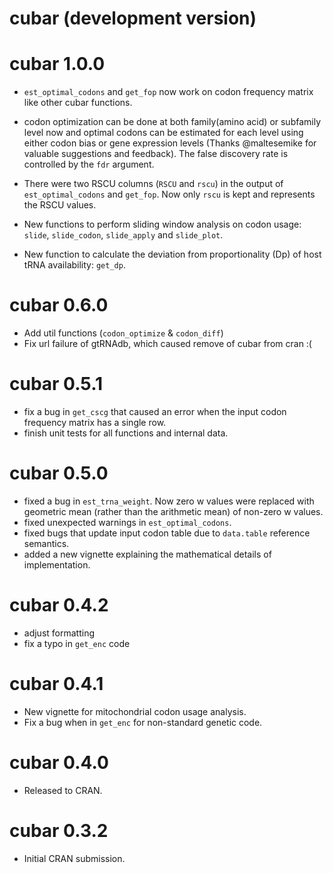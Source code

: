 # cubar (development version)

# cubar 1.0.0

* `est_optimal_codons` and `get_fop` now work on codon frequency matrix like
  other cubar functions.
  
* codon optimization can be done at both family(amino acid) or subfamily level
  now and optimal codons can be estimated for each level using either codon
  bias or gene expression levels (Thanks @maltesemike for valuable suggestions
  and feedback). The false discovery rate is controlled by the `fdr` argument.
  
* There were two RSCU columns (`RSCU` and `rscu`) in the output of
  `est_optimal_codons` and `get_fop`. Now only `rscu` is kept and represents
  the RSCU values.
  
* New functions to perform sliding window analysis on codon usage: `slide`,
  `slide_codon`, `slide_apply` and `slide_plot`.

* New function to calculate the deviation from proportionality (Dp) of host
  tRNA availability: `get_dp`.

# cubar 0.6.0

* Add util functions (`codon_optimize` & `codon_diff`)
* Fix url failure of gtRNAdb, which caused remove of cubar from cran :(

# cubar 0.5.1

* fix a bug in `get_cscg` that caused an error when the input codon frequency
  matrix has a single row.
* finish unit tests for all functions and internal data.

# cubar 0.5.0

* fixed a bug in `est_trna_weight`. Now zero w values were replaced with
  geometric mean (rather than the arithmetic mean) of non-zero w values.
* fixed unexpected warnings in `est_optimal_codons`.
* fixed bugs that update input codon table due to `data.table` reference
  semantics.
* added a new vignette explaining the mathematical details of implementation.

# cubar 0.4.2

* adjust formatting
* fix a typo in `get_enc` code

# cubar 0.4.1

* New vignette for mitochondrial codon usage analysis.
* Fix a bug when in `get_enc` for non-standard genetic code.

# cubar 0.4.0

* Released to CRAN.

# cubar 0.3.2

* Initial CRAN submission.
